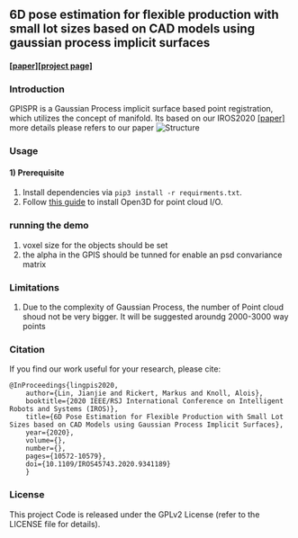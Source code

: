 ## 6D pose estimation for flexible production with small lot sizes based on CAD models using gaussian process implicit surfaces
#### [[paper]](https://mediatum.ub.tum.de/doc/1555279/cr7t1w2a65qkekhn3em4lm75c.gpis-gr.pdf)[[project page]](https://linjianjie.github.io/gpisS2SPr/)	

### Introduction

GPISPR is a Gaussian Process implicit surface based point registration, which utilizes the concept of manifold. Its based on our IROS2020 [[paper]](https://mediatum.ub.tum.de/doc/1555279/cr7t1w2a65qkekhn3em4lm75c.gpis-gr.pdf)
more details please refers to our paper
![Structure](images/Standfor_Bunny.svg) 

### Usage
#### 1) Prerequisite
1. Install dependencies via `pip3 install -r requirments.txt`.
2. Follow [this guide](http://open3d.org/docs/getting_started.html) to install Open3D for point cloud I/O.

### running the demo
1. voxel size for the objects should be set
2. the alpha in the GPIS should be tunned for enable an psd convariance matrix

### Limitations
1. Due to the complexity of Gaussian Process, the number of Point cloud shoud not be very bigger. It will be suggested aroundg 2000-3000 way points    

### Citation
If you find our work useful for your research, please cite:
```
@InProceedings{lingpis2020,
    author={Lin, Jianjie and Rickert, Markus and Knoll, Alois},
    booktitle={2020 IEEE/RSJ International Conference on Intelligent Robots and Systems (IROS)}, 
    title={6D Pose Estimation for Flexible Production with Small Lot Sizes based on CAD Models using Gaussian Process Implicit Surfaces}, 
    year={2020},
    volume={},
    number={},
    pages={10572-10579},
    doi={10.1109/IROS45743.2020.9341189}
    }
```
### License
This project Code is released under the GPLv2 License (refer to the LICENSE file for details).
